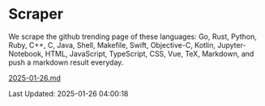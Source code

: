 # Scraper

We scrape the github trending page of these languages: Go, Rust, Python, Ruby, C++, C, Java, Shell, Makefile, Swift, Objective-C, Kotlin, Jupyter-Notebook, HTML, JavaScript, TypeScript, CSS, Vue, TeX, Markdown, and push a markdown result everyday.

[2025-01-26.md](https://github.com/yangwenmai/github-trending-backup/blob/master/2025-01-26.md)

Last Updated: 2025-01-26 04:00:18